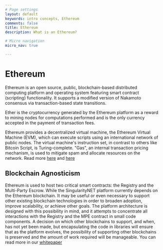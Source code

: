 ```yaml
---
# Page settings
layout: default
keywords: intro concepts, Ethereum
comments: false
title: Ethereum
description: What is an Ethereum?

# Micro navigation
micro_nav: true

---
```

# Ethereum 
Ethereum is an open source, public, blockchain-based distributed computing platform and operating system featuring smart contract (scripting) functionality. It supports a modified version of Nakamoto consensus via transaction-based state transitions.

Ether is the cryptocurrency generated by the Ethereum platform as a reward to mining nodes for computations performed and is the only currency accepted in the payment of transaction fees.

Ethereum provides a decentralized virtual machine, the Ethereum Virtual Machine (EVM), which can execute scripts using an international network of public nodes. The virtual machine's instruction set, in contrast to others like Bitcoin Script, is Turing-complete. "Gas", an internal transaction pricing mechanism, is used to mitigate spam and allocate resources on the network.
Read more <a href="https://en.wikipedia.org/wiki/Ethereum" target="_blank">here</a> and <a href="https://ethereum.org/what-is-ethereum" target="_blank">here</a>


## Blockchain Agnosticism
Ethereum is used to host two critical smart contracts: the Registry and the Multi-Party Escrow. While the SingularityNET platform currently depends on the Ethereum blockchain. It may be useful or even necessary to support other existing blockchain technologies in order to broaden adoption, improve scalability, or achieve other goals. The platform architecture is designed with this
possibility in mind, and it attempts to concentrate all interactions with the Registry and the MPE contract in small code components.
A decision on which other blockchains to support, and when, has not yet been made, but encapsulating the code in libraries will ensure that as the platform evolves, the possibility of supporting other blockchains is preserved and the amount of work required will be manageable. You can read more in our <a href="https://public.singularitynet.io/whitepaper.pdf" target="_blank">whitepaper</a> 